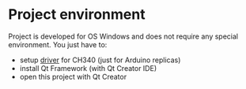 Project environment
============================

Project is developed for OS Windows and does not require any special environment. You just have to:
* setup [driver](https://sparks.gogo.co.nz/ch340.html) for CH340 (just for Arduino replicas)
* install Qt Framework (with Qt Creator IDE)
* open this project with Qt Creator
